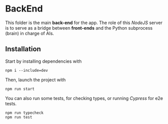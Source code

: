# BackEnd
This folder is the main **back-end** for the app. The role of this *NodeJS* server is to serve as a bridge between **front-ends** and the Python subprocess (brain) in charge of AIs.

## Installation

Start by installing dependencies with
```
npm i --include=dev
```

Then, launch the project with
```
npm run start
```

You can also run some tests, for checking types, or running *Cypress* for e2e tests.
```
npm run typecheck
npm run test
```